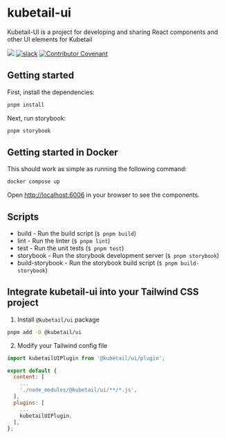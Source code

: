 # kubetail-ui

Kubetail-UI is a project for developing and sharing React components and other UI elements for Kubetail

<a href="https://discord.gg/pXHXaUqt"><img src="https://img.shields.io/discord/1212031524216770650?logo=Discord&style=flat-square&logoColor=FFFFFF&labelColor=5B65F0&label=Discord&color=64B73A"></a>
[![slack](https://img.shields.io/badge/Slack-kubetail-364954?logo=slack&labelColor=4D1C51)](https://join.slack.com/t/kubetail/shared_invite/zt-2cq01cbm8-e1kbLT3EmcLPpHSeoFYm1w)
[![Contributor Covenant](https://img.shields.io/badge/Contributor%20Covenant-2.1-4baaaa.svg)](CODE_OF_CONDUCT.md)

## Getting started

First, install the dependencies:

```sh
pnpm install
```

Next, run storybook:

```sh
pnpm storybook
```

## Getting started in Docker

This should work as simple as running the following command:

```sh
docker compose up
```

Open [http://localhost:6006](http://localhost:6006) in your browser to see the components.

## Scripts

* build - Run the build script (`$ pnpm build`)
* lint - Run the linter (`$ pnpm lint`)
* test - Run the unit tests (`$ pnpm test`)
* storybook - Run the storybook development server (`$ pnpm storybook`)
* build-storybook - Run the storybook build script (`$ pnpm build-storybook`)

## Integrate kubetail-ui into your Tailwind CSS project

1. Install `@kubetail/ui` package

```bash
pnpm add -D @kubetail/ui
```

2. Modify your Tailwind config file

```javascript
import kubetailUIPlugin from '@kubetail/ui/plugin';

export default {
  content: [
    ...
    './node_modules/@kubetail/ui/**/*.js',
  ],
  plugins: [
    ...
    kubetailUIPlugin,
  ],
};
```
